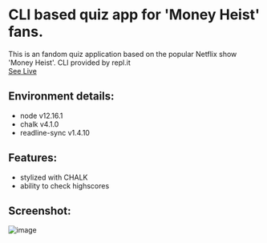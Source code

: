 # CLI based quiz app for 'Money Heist' fans. 

This is an fandom quiz application based on the popular Netflix show 'Money Heist'. CLI provided by repl.it <br>
[See Live](https://replit.com/@krushnakulkarni/CLI-QuizApp-mark1?embed=1&output=1)

## Environment details:
* node v12.16.1
* chalk v4.1.0
* readline-sync v1.4.10

## Features:
* stylized with CHALK
* ability to check highscores

## Screenshot:
![image](https://user-images.githubusercontent.com/62604823/219683000-b8f32c2e-59e5-4cac-9348-2f24f88db8fc.png)
